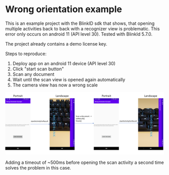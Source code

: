 # Wrong orientation example

This is an example project with the BlinkID sdk that shows, that opening multiple activities back to back with a recognizer view is problematic.
This error only occurs on android 11 (API level 30).
Tested with BlinkId 5.7.0.

The project already contains a demo license key.

Steps to reproduce:
1. Deploy app on an android 11 device (API level 30)
2. Click "start scan button"
3. Scan any document
4. Wait until the scan view is opened again automatically
5. The camera view has now a wrong scale

![Example flow](./Example.png)

Adding a timeout of ~500ms before opening the scan activity a second time solves the problem in this case.